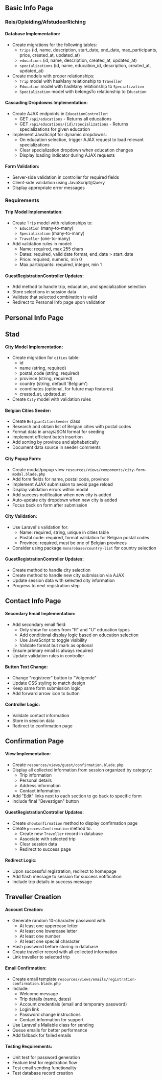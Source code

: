 ## Basic Info Page

### Reis/Opleiding/AfstudeerRiching

#### Database Implementation:
- Create migrations for the following tables:
  - `trips` (id, name, description, start_date, end_date, max_participants, price, created_at, updated_at)
  - `educations` (id, name, description, created_at, updated_at)
  - `specializations` (id, name, education_id, description, created_at, updated_at)
- Create models with proper relationships:
  - `Trip` model with hasMany relationship to `Traveller`
  - `Education` model with hasMany relationship to `Specialization`
  - `Specialization` model with belongsTo relationship to `Education`

#### Cascading Dropdowns Implementation:
- Create AJAX endpoints in `EducationController`:
  - GET `/api/educations` - Returns all educations
  - GET `/api/educations/{id}/specializations` - Returns specializations for given education
- Implement JavaScript for dynamic dropdowns:
  - On education selection, trigger AJAX request to load relevant specializations
  - Clear specialization dropdown when education changes
  - Display loading indicator during AJAX requests

#### Form Validation:
- Server-side validation in controller for required fields
- Client-side validation using JavaScript/jQuery
- Display appropriate error messages

### Requirements

#### Trip Model Implementation:
- Create `Trip` model with relationships to:
  - `Education` (many-to-many)
  - `Specialization` (many-to-many)
  - `Traveller` (one-to-many)
- Add validation rules in model:
  - Name: required, max 255 chars
  - Dates: required, valid date format, end_date > start_date
  - Price: required, numeric, min 0
  - Max participants: required, integer, min 1

#### GuestRegistrationController Updates:
- Add method to handle trip, education, and specialization selection
- Store selections in session data
- Validate that selected combination is valid
- Redirect to Personal Info page upon validation

## Personal Info Page

## Stad

#### City Model Implementation:
- Create migration for `cities` table:
  - id
  - name (string, required)
  - postal_code (string, required)
  - province (string, required)
  - country (string, default 'Belgium')
  - coordinates (optional, for future map features)
  - created_at, updated_at
- Create `City` model with validation rules

#### Belgian Cities Seeder:
- Create `BelgianCitiesSeeder` class
- Research and obtain list of Belgian cities with postal codes
- Format data in array/JSON format for seeding
- Implement efficient batch insertion
- Add sorting by province and alphabetically
- Document data source in seeder comments

#### City Popup Form:
- Create modal/popup view `resources/views/components/city-form-modal.blade.php`
- Add form fields for name, postal code, province
- Implement AJAX submission to avoid page reload
- Display validation errors within modal
- Add success notification when new city is added
- Auto-update city dropdown when new city is added
- Focus back on form after submission

#### City Validation:
- Use Laravel's validation for:
  - Name: required, string, unique in cities table
  - Postal code: required, format validation for Belgian postal codes
  - Province: required, must be one of Belgian provinces
- Consider using package `monarobase/country-list` for country selection

#### GuestRegistrationController Updates:
- Create method to handle city selection
- Create method to handle new city submission via AJAX
- Update session data with selected city information
- Progress to next registration step

## Contact Info Page

#### Secondary Email Implementation:
- Add secondary email field:
  - Only show for users from "R" and "U" education types
  - Add conditional display logic based on education selection
  - Use JavaScript to toggle visibility
  - Validate format but mark as optional
- Ensure primary email is always required
- Update validation rules in controller

#### Button Text Change:
- Change "registreer" button to "Volgende"
- Update CSS styling to match design
- Keep same form submission logic
- Add forward arrow icon to button

#### Controller Logic:
- Validate contact information
- Store in session data
- Redirect to confirmation page

## Confirmation Page 

#### View Implementation:
- Create `resources/views/guest/confirmation.blade.php`
- Display all collected information from session organized by category:
  - Trip information
  - Personal details
  - Address information
  - Contact information
- Add "Edit" links next to each section to go back to specific form
- Include final "Bevestigen" button

#### GuestRegistrationController Updates:
- Create `showConfirmation` method to display confirmation page
- Create `processConfirmation` method to:
  - Create new `Traveller` record in database
  - Associate with selected trip
  - Clear session data
  - Redirect to success page

#### Redirect Logic:
- Upon successful registration, redirect to homepage
- Add flash message to session for success notification
- Include trip details in success message

## Traveller Creation

#### Account Creation:
- Generate random 10-character password with:
  - At least one uppercase letter
  - At least one lowercase letter
  - At least one number
  - At least one special character
- Hash password before storing in database
- Create traveller record with all collected information
- Link traveller to selected trip

#### Email Confirmation:
- Create email template `resources/views/emails/registration-confirmation.blade.php`
- Include:
  - Welcome message
  - Trip details (name, dates)
  - Account credentials (email and temporary password)
  - Login link
  - Password change instructions
  - Contact information for support
- Use Laravel's Mailable class for sending
- Queue emails for better performance
- Add fallback for failed emails

#### Testing Requirements:
- Unit test for password generation
- Feature test for registration flow
- Test email sending functionality
- Test database record creation

